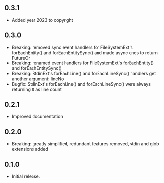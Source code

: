 ## 0.3.1

- Added year 2023 to copyright

## 0.3.0

- Breaking: removed sync event handlers for FileSystemExt's forEachEntity() and forEachEntitySync() and made async ones to return FutureOr
- Breaking: renamed event handlers for FileSystemExt's forEachEntity() and forEachEntitySync()
- Breaking: StdinExt's forEachLine() and forEachLineSync() handlers get another argument: lineNo
- Bugfix: StdinExt's forEachLine() and forEachLineSync() were always returning 0 as line count

## 0.2.1

- Improved documentation

## 0.2.0

- Breaking: greatly simplified, redundant features removed, stdin and glob extensions added

## 0.1.0

- Initial release.
